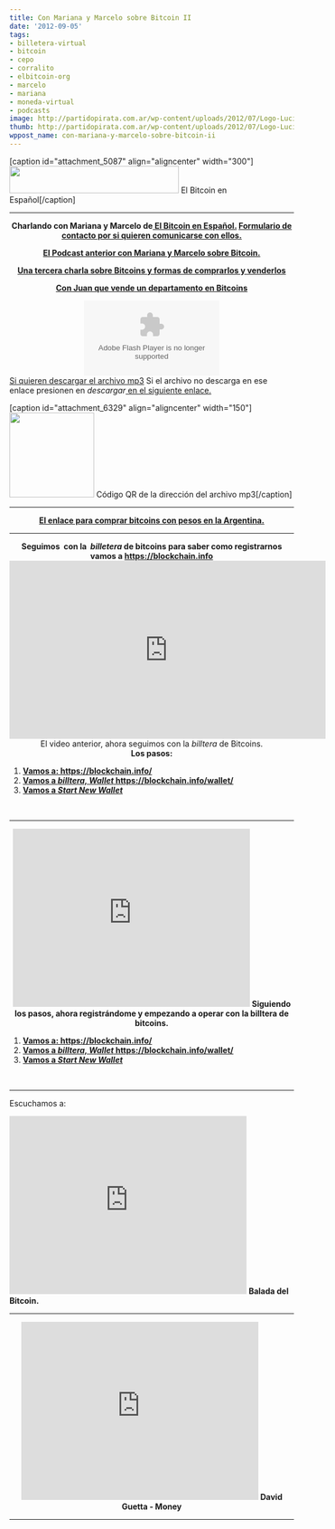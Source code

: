 ```yaml
---
title: Con Mariana y Marcelo sobre Bitcoin II
date: '2012-09-05'
tags:
- billetera-virtual
- bitcoin
- cepo
- corralito
- elbitcoin-org
- marcelo
- mariana
- moneda-virtual
- podcasts
image: http://partidopirata.com.ar/wp-content/uploads/2012/07/Logo-Lucida-Handwriting-HEA1.png
thumb: http://partidopirata.com.ar/wp-content/uploads/2012/07/Logo-Lucida-Handwriting-HEA1-150x73.png
wppost_name: con-mariana-y-marcelo-sobre-bitcoin-ii
---
```


[caption id="attachment_5087" align="aligncenter" width="300"]<a href="http://partidopirata.com.ar/wp-content/uploads/2012/07/Logo-Lucida-Handwriting-HEA1.png"><img class="size-medium wp-image-5087" title="Bitcoin en español" alt="" src="http://partidopirata.com.ar/wp-content/uploads/2012/07/Logo-Lucida-Handwriting-HEA1-300x48.png" width="300" height="48" /></a> El Bitcoin en Español[/caption]

<hr />

<center><strong>Charlando con Mariana y Marcelo de<a href="http://elbitcoin.org/" target="_blank"> El Bitcoin en Español.</a>
<a href="http://elbitcoin.org/contactanos/" target="_blank">Formulario de contacto por si quieren comunicarse con ellos.</a></strong></center>
<p style="text-align: center;"><strong><a href="http://partidopirata.com.ar/5086/podcast-sobre-bitcoin-aprendiendo-una-nueva-manera-de-intercambiar">El Podcast anterior con Mariana y Marcelo sobre Bitcoin.</a></strong></p>
<p style="text-align: center;"><strong><a href="http://partidopirata.com.ar/6763/charlando-con-mariana-y-marcelo-sobre-bitcoins-iii">Una tercera charla sobre Bitcoins y formas de comprarlos y venderlos</a></strong></p>
<p style="text-align: center;"><strong><a href="http://partidopirata.com.ar/2013/04/09/charlando-con-juan-que-vende-un-departamento-en-caseros-pcia-de-buenos-aires-en-bitcoins/">Con Juan que vende un departamento en Bitcoins</a></strong></p>

<center></center><center>
<object id="player1407349" width="240" height="133" classid="clsid:d27cdb6e-ae6d-11cf-96b8-444553540000" codebase="http://download.macromedia.com/pub/shockwave/cabs/flash/swflash.cab#version=6,0,40,0"><param name="AllowScriptAccess" value="always" /><param name="allowFullScreen" value="true" /><param name="wmode" value="transparent" /><param name="src" value="http://www.ivoox.com/playerivoox_ee_1407349_1.html" /><param name="allowfullscreen" value="true" /><param name="allowscriptaccess" value="always" /><embed id="player1407349" width="240" height="133" type="application/x-shockwave-flash" src="http://www.ivoox.com/playerivoox_ee_1407349_1.html" AllowScriptAccess="always" allowFullScreen="true" wmode="transparent" allowfullscreen="true" allowscriptaccess="always" /></object></center><a href="http://www.ivoox.com/con-mariana-marcelo-sobre-bitcoin_md_1407349_1.mp3" target="_blank">Si quieren descargar el archivo mp3</a>
Si el archivo no descarga en ese enlace presionen en <em>descargar</em><a href="http://www.ivoox.com/con-mariana-marcelo-sobre-bitcoin-audios-mp3_rf_1407349_1.html" target="_blank"> en el siguiente enlace.</a>

[caption id="attachment_6329" align="aligncenter" width="150"]<a href="http://partidopirata.com.ar/wp-content/uploads/2012/09/chart2.png"><img class="size-full wp-image-6329" title="chart" alt="" src="http://partidopirata.com.ar/wp-content/uploads/2012/09/chart2.png" width="150" height="150" /></a> Código QR de la dirección del archivo mp3[/caption]

<hr />
<p style="text-align: center;"><strong><a href="http://elbitcoin.org/excelentes-noticias-para-los-bitcoiners-argentinos/" target="_blank">El enlace para comprar bitcoins con pesos en la Argentina.</a></strong></p>


<hr />

<center><strong>Seguimos  con la  <em>billetera</em> de bitcoins para saber como registrarnos vamos a <a href="https://blockchain.info" target="_blank">https://blockchain.info</a></strong>
<center>
<iframe src="http://www.youtube.com/embed/wRxb9-bPaDI" height="315" width="560" frameborder="0"></iframe>
El video anterior, ahora seguimos con la <em>billtera</em> de Bitcoins.</center></center><center></center><center><strong>Los pasos:</strong></center>
<ol>
	<li><strong><a href="https://blockchain.info/" target="_blank">Vamos a: https://blockchain.info/</a></strong></li>
	<li><strong><a href="https://blockchain.info/wallet/" target="_blank">Vamos a <em>billtera, Wallet</em> https://blockchain.info/wallet/</a></strong></li>
	<li><strong><a href="https://blockchain.info/wallet/new" target="_blank">Vamos a <em>Start New Wallet</em></a></strong></li>
</ol>
&nbsp;

<hr />

<center>
<iframe src="http://www.youtube.com/embed/pT5m8HHrG2c" height="315" width="420" frameborder="0"></iframe>
<strong>Siguiendo los pasos, ahora registrándome y empezando a operar con la billtera de bitcoins.</strong></center>
<ol>
	<li><strong><a href="https://blockchain.info/" target="_blank">Vamos a: https://blockchain.info/</a></strong></li>
	<li><strong><a href="https://blockchain.info/wallet/" target="_blank">Vamos a <em>billtera, Wallet</em> https://blockchain.info/wallet/</a></strong></li>
	<li><strong><a href="https://blockchain.info/wallet/new" target="_blank">Vamos a <em>Start New Wallet</em></a></strong></li>
</ol>
&nbsp;

<hr />

Escuchamos a:
<iframe src="http://www.youtube.com/embed/1KsxHlJuVBU" height="315" width="420" frameborder="0"></iframe>
<strong>Balada del Bitcoin.</strong>

<hr />
<p style="text-align: center;"><iframe src="http://www.youtube.com/embed/wAUS5N9yR2E" height="315" width="420" frameborder="0"></iframe>
<strong>David Guetta - Money</strong></p>


<hr />
